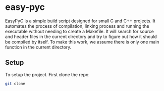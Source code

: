 # easy-pyc
EasyPyC is a simple build script designed for small C and C++ projects. It automates the process of compilation, linking process and running the executable without needing to create a Makefile. It will search for source and header files in the current directory and try to figure out how it should be compiled by itself. To make this work, we assume there is only one main function in the current directory.

## Setup
To setup the project. First clone the repo:
```bash
git clone 
```